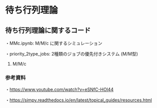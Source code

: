 # 待ち行列理論

## 待ち行列理論に関するコード
・MMc.ipynb:  M/M/c に関するシミュレーション

・priority_2type_jobs: 2種類のジョブの優先付きシステム (M/M型)

1. M/M/c

### 参考資料
・https://www.youtube.com/watch?v=eSNfC-HOl44

・https://simpy.readthedocs.io/en/latest/topical_guides/resources.html
